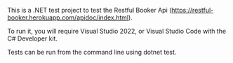 This is a .NET test project to test the Restful Booker Api (https://restful-booker.herokuapp.com/apidoc/index.html).

To run it, you will require Visual Studio 2022, or Visual Studio Code with the C# Developer kit. 

Tests can be run from the command line using dotnet test. 
